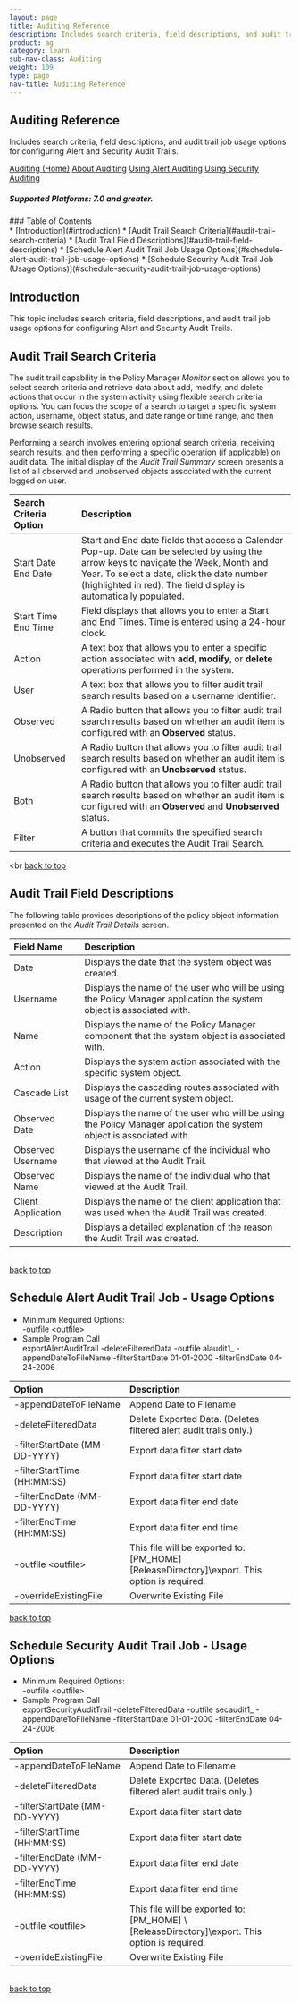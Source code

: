 ```yaml
---
layout: page
title: Auditing Reference
description: Includes search criteria, field descriptions, and audit trail job usage options for configuring Alert and Security Audit Trails. 
product: ag
category: learn
sub-nav-class: Auditing
weight: 109
type: page
nav-title: Auditing Reference
---
```


## Auditing Reference
Includes search criteria, field descriptions, and audit trail job usage options for configuring Alert and Security Audit Trails.

<a href="auditing_toc.html" class="button secondary">Auditing (Home)</a> <a href="../auditing/about_auditing.html" class="button secondary">About Auditing</a>  <a href="../auditing/using_alert_auditing.html" class="button secondary">Using Alert Auditing</a>  <a href="../auditing/using_security_auditing.html" class="button secondary">Using Security Auditing</a>
<h5 class="stamp">Supported Platforms: 7.0 and greater.</h5>
### Table of Contents
<div id="toc-marker"></div>
* [Introduction](#introduction)
* [Audit Trail Search Criteria](#audit-trail-search-criteria)
* [Audit Trail Field Descriptions](#audit-trail-field-descriptions)
* [Schedule Alert Audit Trail Job Usage Options](#schedule-alert-audit-trail-job-usage-options)
* [Schedule Security Audit Trail Job (Usage Options)](#schedule-security-audit-trail-job-usage-options)

## Introduction
This topic includes search criteria, field descriptions, and audit trail job usage options for configuring Alert and Security Audit Trails.

## Audit Trail Search Criteria
The audit trail capability in the Policy Manager *Monitor* section allows you to select search criteria and retrieve data about add, modify, and delete actions that occur in the system activity using flexible search criteria options. You can focus the scope of a search to target a specific system action, username, object status, and date range or time range, and then browse search results.

Performing a search involves entering optional search criteria, receiving search results, and then performing a specific operation (if applicable) on audit data. The initial display of the *Audit Trail Summary* screen presents a list of all observed and unobserved objects associated with the current logged on user.

| Search Criteria Option| Description        |
|:----------------------|:---------------------------|
| Start Date End Date    | Start and End date fields that access a Calendar Pop-up. Date can be selected by using the arrow keys to navigate the Week, Month and Year. To select a date, click the date number (highlighted in red). The field display is automatically populated.  |                                 
| Start Time End Time| Field displays that allows you to enter a Start and End Times. Time is entered using a 24-hour clock.           |
| Action      | A text box that allows you to enter a specific action associated with **add**, **modify**, or **delete** operations performed in the system.           |
| User | A text box that allows you to filter audit trail search results based on a username identifier.           
|Observed| A Radio button that allows you to filter audit trail search results based on whether an audit item is configured with an **Observed** status.
|Unobserved| A Radio button that allows you to filter audit trail search results based on whether an audit item is configured with an **Unobserved** status.
|Both| A Radio button that allows you to filter audit trail search results based on whether an audit item is configured with an **Observed** and **Unobserved** status.
|Filter| A button that commits the specified search criteria and executes the Audit Trail Search.
<br
<a href="#top">back to top</a>

## Audit Trail Field Descriptions 
The following table provides descriptions of the policy object information presented on the *Audit Trail Details* screen.


| Field Name| Description|
|:----------------------|:---------------|
| Date | Displays the date that the system object was created. |
| Username | Displays the name of the user who will be using the Policy Manager application the system object is associated with. |
| Name | Displays the name of the Policy Manager component that the system object is associated with. |
| Action | Displays the system action associated with the specific system object. |
| Cascade List| Displays the cascading routes associated with usage of the current system object. |
| Observed Date| Displays the name of the user who will be using the Policy Manager application the system object is associated with. |
| Observed Username | Displays the username of the individual who that viewed at the Audit Trail. |
| Observed Name | Displays the name of the individual who that viewed at the Audit Trail. |
| Client Application| Displays the name of the client application that was used when the Audit Trail was created. |
| Description | Displays a detailed explanation of the reason the Audit Trail was created. |
<br>
<a href="#top">back to top</a>

## Schedule Alert Audit Trail Job - Usage Options

* Minimum Required Options:  
  -outfile &lt;outfile&gt;
* Sample Program Call  
exportAlertAuditTrail -deleteFilteredData -outfile alaudit1_ -appendDateToFileName -filterStartDate 01-01-2000 -filterEndDate 04-24-2006

| Option| Description|
|:----------------------|:---------------|
|-appendDateToFileName|Append Date to Filename
|-deleteFilteredData|Delete Exported Data. (Deletes filtered alert audit trails only.)  |
|-filterStartDate (MM-DD-YYYY)|Export data filter start date |
|-filterStartTime (HH\:MM\:SS)|Export data filter start date |
|-filterEndDate (MM-DD-YYYY)|Export data filter end date |
|-filterEndTime (HH\:MM\:SS)|Export data filter end time |
|-outfile &lt;outfile&gt;| This file will be exported to: [PM_HOME] \[ReleaseDirectory]\export. This option is required.  | 
|-overrideExistingFile|Overwrite Existing File  |

<a href="#top">back to top</a>

## Schedule Security Audit Trail Job - Usage Options

* Minimum Required Options:  
  -outfile &lt;outfile&gt;
* Sample Program Call  
exportSecurityAuditTrail -deleteFilteredData -outfile secaudit1_ -appendDateToFileName -filterStartDate 01-01-2000 -filterEndDate 04-24-2006

| Option| Description|
|:----------------------|:---------------|
|-appendDateToFileName|Append Date to Filename
|-deleteFilteredData|Delete Exported Data. (Deletes filtered alert audit trails only.)  |
|-filterStartDate (MM-DD-YYYY)|Export data filter start date |
|-filterStartTime (HH\:MM\:SS)|Export data filter start date |
|-filterEndDate (MM-DD-YYYY)|Export data filter end date |
|-filterEndTime (HH\:MM\:SS)|Export data filter end time |
|-outfile &lt;outfile&gt;| This file will be exported to: [PM_HOME]  \\[ReleaseDirectory]\export. This option is required. |
|-overrideExistingFile|Overwrite Existing File  |
<br>
<a href="#top">back to top</a>

